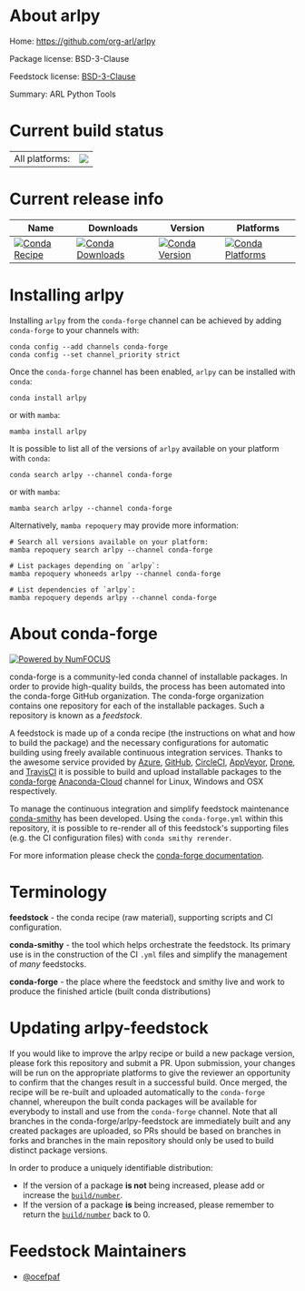 About arlpy
===========

Home: https://github.com/org-arl/arlpy

Package license: BSD-3-Clause

Feedstock license: [BSD-3-Clause](https://github.com/conda-forge/arlpy-feedstock/blob/main/LICENSE.txt)

Summary: ARL Python Tools

Current build status
====================


<table><tr><td>All platforms:</td>
    <td>
      <a href="https://dev.azure.com/conda-forge/feedstock-builds/_build/latest?definitionId=8257&branchName=main">
        <img src="https://dev.azure.com/conda-forge/feedstock-builds/_apis/build/status/arlpy-feedstock?branchName=main">
      </a>
    </td>
  </tr>
</table>

Current release info
====================

| Name | Downloads | Version | Platforms |
| --- | --- | --- | --- |
| [![Conda Recipe](https://img.shields.io/badge/recipe-arlpy-green.svg)](https://anaconda.org/conda-forge/arlpy) | [![Conda Downloads](https://img.shields.io/conda/dn/conda-forge/arlpy.svg)](https://anaconda.org/conda-forge/arlpy) | [![Conda Version](https://img.shields.io/conda/vn/conda-forge/arlpy.svg)](https://anaconda.org/conda-forge/arlpy) | [![Conda Platforms](https://img.shields.io/conda/pn/conda-forge/arlpy.svg)](https://anaconda.org/conda-forge/arlpy) |

Installing arlpy
================

Installing `arlpy` from the `conda-forge` channel can be achieved by adding `conda-forge` to your channels with:

```
conda config --add channels conda-forge
conda config --set channel_priority strict
```

Once the `conda-forge` channel has been enabled, `arlpy` can be installed with `conda`:

```
conda install arlpy
```

or with `mamba`:

```
mamba install arlpy
```

It is possible to list all of the versions of `arlpy` available on your platform with `conda`:

```
conda search arlpy --channel conda-forge
```

or with `mamba`:

```
mamba search arlpy --channel conda-forge
```

Alternatively, `mamba repoquery` may provide more information:

```
# Search all versions available on your platform:
mamba repoquery search arlpy --channel conda-forge

# List packages depending on `arlpy`:
mamba repoquery whoneeds arlpy --channel conda-forge

# List dependencies of `arlpy`:
mamba repoquery depends arlpy --channel conda-forge
```


About conda-forge
=================

[![Powered by
NumFOCUS](https://img.shields.io/badge/powered%20by-NumFOCUS-orange.svg?style=flat&colorA=E1523D&colorB=007D8A)](https://numfocus.org)

conda-forge is a community-led conda channel of installable packages.
In order to provide high-quality builds, the process has been automated into the
conda-forge GitHub organization. The conda-forge organization contains one repository
for each of the installable packages. Such a repository is known as a *feedstock*.

A feedstock is made up of a conda recipe (the instructions on what and how to build
the package) and the necessary configurations for automatic building using freely
available continuous integration services. Thanks to the awesome service provided by
[Azure](https://azure.microsoft.com/en-us/services/devops/), [GitHub](https://github.com/),
[CircleCI](https://circleci.com/), [AppVeyor](https://www.appveyor.com/),
[Drone](https://cloud.drone.io/welcome), and [TravisCI](https://travis-ci.com/)
it is possible to build and upload installable packages to the
[conda-forge](https://anaconda.org/conda-forge) [Anaconda-Cloud](https://anaconda.org/)
channel for Linux, Windows and OSX respectively.

To manage the continuous integration and simplify feedstock maintenance
[conda-smithy](https://github.com/conda-forge/conda-smithy) has been developed.
Using the ``conda-forge.yml`` within this repository, it is possible to re-render all of
this feedstock's supporting files (e.g. the CI configuration files) with ``conda smithy rerender``.

For more information please check the [conda-forge documentation](https://conda-forge.org/docs/).

Terminology
===========

**feedstock** - the conda recipe (raw material), supporting scripts and CI configuration.

**conda-smithy** - the tool which helps orchestrate the feedstock.
                   Its primary use is in the construction of the CI ``.yml`` files
                   and simplify the management of *many* feedstocks.

**conda-forge** - the place where the feedstock and smithy live and work to
                  produce the finished article (built conda distributions)


Updating arlpy-feedstock
========================

If you would like to improve the arlpy recipe or build a new
package version, please fork this repository and submit a PR. Upon submission,
your changes will be run on the appropriate platforms to give the reviewer an
opportunity to confirm that the changes result in a successful build. Once
merged, the recipe will be re-built and uploaded automatically to the
`conda-forge` channel, whereupon the built conda packages will be available for
everybody to install and use from the `conda-forge` channel.
Note that all branches in the conda-forge/arlpy-feedstock are
immediately built and any created packages are uploaded, so PRs should be based
on branches in forks and branches in the main repository should only be used to
build distinct package versions.

In order to produce a uniquely identifiable distribution:
 * If the version of a package **is not** being increased, please add or increase
   the [``build/number``](https://docs.conda.io/projects/conda-build/en/latest/resources/define-metadata.html#build-number-and-string).
 * If the version of a package **is** being increased, please remember to return
   the [``build/number``](https://docs.conda.io/projects/conda-build/en/latest/resources/define-metadata.html#build-number-and-string)
   back to 0.

Feedstock Maintainers
=====================

* [@ocefpaf](https://github.com/ocefpaf/)

